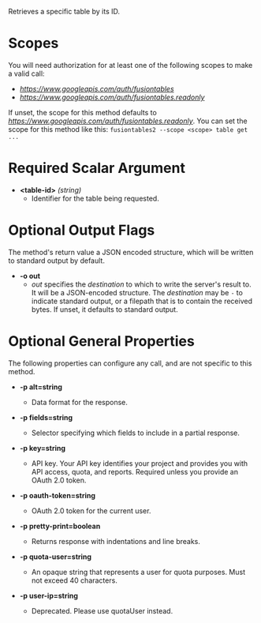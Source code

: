 Retrieves a specific table by its ID.
# Scopes

You will need authorization for at least one of the following scopes to make a valid call:

* *https://www.googleapis.com/auth/fusiontables*
* *https://www.googleapis.com/auth/fusiontables.readonly*

If unset, the scope for this method defaults to *https://www.googleapis.com/auth/fusiontables.readonly*.
You can set the scope for this method like this: `fusiontables2 --scope <scope> table get ...`
# Required Scalar Argument
* **&lt;table-id&gt;** *(string)*
    - Identifier for the table being requested.

# Optional Output Flags

The method's return value a JSON encoded structure, which will be written to standard output by default.

* **-o out**
    - *out* specifies the *destination* to which to write the server's result to.
      It will be a JSON-encoded structure.
      The *destination* may be `-` to indicate standard output, or a filepath that is to contain the received bytes.
      If unset, it defaults to standard output.
# Optional General Properties

The following properties can configure any call, and are not specific to this method.

* **-p alt=string**
    - Data format for the response.

* **-p fields=string**
    - Selector specifying which fields to include in a partial response.

* **-p key=string**
    - API key. Your API key identifies your project and provides you with API access, quota, and reports. Required unless you provide an OAuth 2.0 token.

* **-p oauth-token=string**
    - OAuth 2.0 token for the current user.

* **-p pretty-print=boolean**
    - Returns response with indentations and line breaks.

* **-p quota-user=string**
    - An opaque string that represents a user for quota purposes. Must not exceed 40 characters.

* **-p user-ip=string**
    - Deprecated. Please use quotaUser instead.

